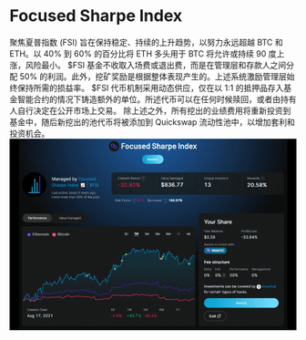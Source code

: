 # Focused Sharpe Index

聚焦夏普指数 (FSI) 旨在保持稳定、持续的上升趋势，以努力永远超越 BTC 和 ETH。以 40% 到 60% 的百分比将 ETH 多头用于 BTC 将允许或持续 90 度上涨，风险最小。
$FSI 基金不收取入场费或退出费，而是在管理层和存款人之间分配 50% 的利润。此外，挖矿奖励是根据整体表现产生的。上述系统激励管理层始终保持所需的损益率。
$FSI 代币机制采用动态供应，仅在以 1:1 的抵押品存入基金智能合约的情况下铸造额外的单位。所述代币可以在任何时候赎回，或者由持有人自行决定在公开市场上交易。
除上述之外，所有挖出的业绩费用将重新投资到基金中，随后新挖出的池代币将被添加到 Quickswap 流动性池中，以增加套利和投资机会。![focusedsharpeindex-dapp-defi-matic-image1_377e25e0fda5904aecf1a24aeccb53f5](focusedsharpeindex-dapp-defi-matic-image1_377e25e0fda5904aecf1a24aeccb53f5.png)

